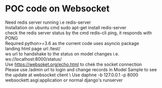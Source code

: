 # POC code on Websocket
Need redis server running i.e redis-server\
Installation on ubuntu cmd sudo apt-get install redis-server\
check the redis server status by the cmd redis-cli ping, it responds with PONG\
Required python>=3.6 as the current code uses asyncio package\
landing html page url /test/ \
ws url to handshake to the status on model changes i.e. ws://localhost:8000/status/ \
Use https://websoket.org/echo.html to chek the socket connection \
Please use /admin url to login and change records in Model Sample to see the update at websocket client \ 
Use daphne -b 127.0.0.1 -p 8000 websockett.asgi:application or normal django's runserver



